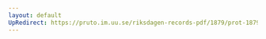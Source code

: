 ```yaml
---
layout: default
UpRedirect: https://pruto.im.uu.se/riksdagen-records-pdf/1879/prot-1879--fk--003/prot-1879--fk--003_027.pdf
---
```


